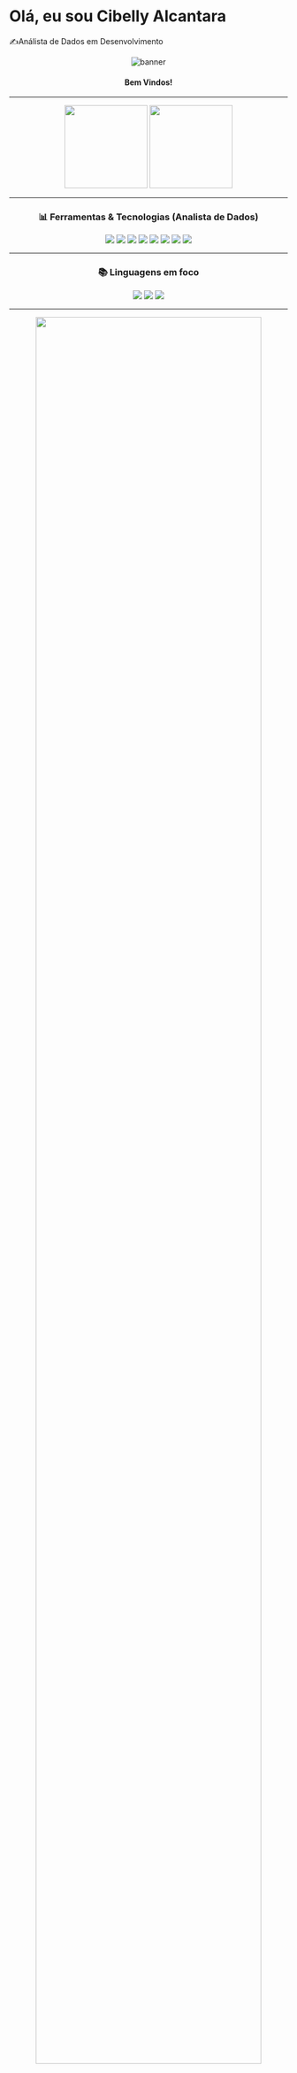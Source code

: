 # Olá, eu sou Cibelly Alcantara
✍️Análista de Dados em Desenvolvimento
<!-- Banner -->
<p align="center">
  <img alt="banner" src="https://capsule-render.vercel.app/api?type=waving&color=0:4A00E0,100:8E2DE2&height=200&section=header&text=Cibelly%20Alcântara&fontSize=45&fontColor=fff&animation=twinkling" />
</p>

<h4 align="center"><b>Bem Vindos!</b></h4>

---

<!-- Stats -->
<p align="center">
  <img height="150" src="https://github-readme-stats.vercel.app/api?username=cibellyalcantara&show_icons=true&theme=tokyonight&count_private=true&hide=prs,issues" />
  <img height="150" src="https://github-readme-streak-stats.herokuapp.com/?user=cibellyalcantara&theme=tokyonight" />
</p>

---

<!-- Tecnologias que vou estudar como Analista de Dados -->
<h3 align="center">📊 Ferramentas & Tecnologias (Analista de Dados)</h3>
<p align="center">
  <img src="https://img.shields.io/badge/-Python-3776AB?style=flat-square&logo=python&logoColor=white" />
  <img src="https://img.shields.io/badge/-SQL-003B57?style=flat-square&logo=postgresql&logoColor=white" />
  <img src="https://img.shields.io/badge/-Power%20BI-F2C811?style=flat-square&logo=powerbi&logoColor=black" />
  <img src="https://img.shields.io/badge/-Excel-217346?style=flat-square&logo=microsoft-excel&logoColor=white" />
  <img src="https://img.shields.io/badge/-Pandas-150458?style=flat-square&logo=pandas&logoColor=white" />
  <img src="https://img.shields.io/badge/-NumPy-013243?style=flat-square&logo=numpy&logoColor=white" />
  <img src="https://img.shields.io/badge/-Matplotlib-11557c?style=flat-square" />
  <img src="https://img.shields.io/badge/-Seaborn-0099CC?style=flat-square" />
</p>

---

<!-- Linguagens foco -->
<h3 align="center">📚 Linguagens em foco</h3>
<p align="center">
  <img src="https://img.shields.io/badge/-Python-3776AB?style=for-the-badge&logo=python&logoColor=white" />
  <img src="https://img.shields.io/badge/-SQL-003B57?style=for-the-badge&logo=postgresql&logoColor=white" />
  <img src="https://img.shields.io/badge/-R-276DC3?style=for-the-badge&logo=r&logoColor=white" />
</p>

---

<!-- Contribution Graph -->
<p align="center">
  <img src="https://github-readme-activity-graph.vercel.app/graph?username=cibellyalcantara&bg_color=1a1b27&color=8be9fd&line=bd93f9&point=ff79c6&area=true&hide_border=true" width="90%"/>
</p>

---

<!-- Social links -->
<p align="center">
  <a href="mailto:cibellyalcantara1410@gmail.com"><img src="https://img.shields.io/badge/-Email-D14836?style=for-the-badge&logo=gmail&logoColor=white"></a>
  <a href="https://www.instagram.com/cibelly_alca?igsh=MTJpYndpcmZwdXRieA=="><img src="https://img.shields.io/badge/-Instagram-E4405F?style=for-the-badge&logo=instagram&logoColor=white"></a>
  <a href="https://br.linkedin.com/in/cibelly-alcantara-393b68186"><img src="https://img.shields.io/badge/-LinkedIn-0A66C2?style=for-the-badge&logo=linkedin&logoColor=white"></a>
</p>

---

<!-- Mascote e visitas -->
<p align="center">
  <img src="https://media.giphy.com/media/jRf5fsn8G6YaogAWxn/giphy.gif" width="120px" alt="mascote fofo" />
</p>

<p align="center">
  <img src="https://hits.seeyoufarm.com/api/count/incr/badge.svg?url=https://github.com/cibellyalcantara&count_bg=%238E2DE2&title_bg=%234A00E0&icon=&icon_color=%23E7E7E7&title=visits&edge_flat=false"/>
</p>

---

<p align="center">
  <sub>Feito com ❤️ por <b>Cibelly Alcântara</b> — <i>"A fé é o firme fundamento..."</i></sub>
</p>

<p align="center">
  <img alt="footer" src="https://capsule-render.vercel.app/api?type=waving&color=0:4A00E0,100:8E2DE2&height=120&section=footer"/>
</p>
